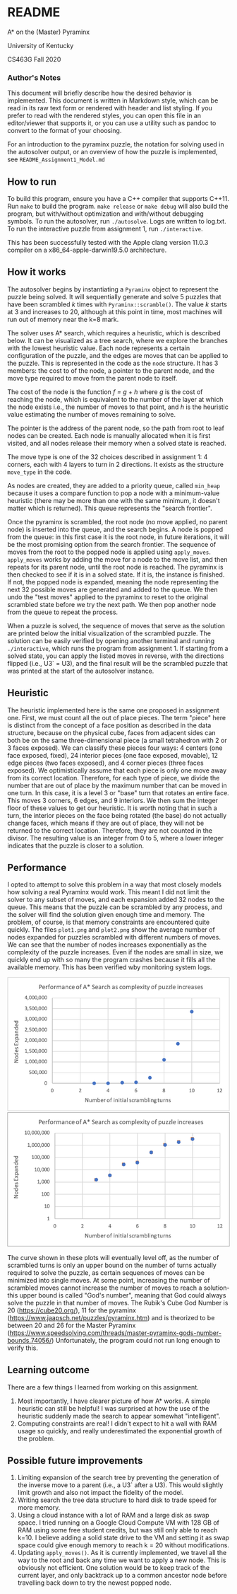 # README
A* on the (Master) Pyraminx

University of Kentucky

CS463G Fall 2020

### Author's Notes

This document will briefly describe how the desired behavior is implemented.
This document is written in Markdown style, which can be read in its raw text
form or rendered with header and list styling. If you prefer to read with the
rendered styles, you can open this file in an editor/viewer that supports it, or
you can use a utility such as pandoc to convert to the format of your choosing. 

For an introduction to the pyraminx puzzle, the notation for solving used in the
autosolver output, or an overview of how the puzzle is implemented, see 
`README_Assignment1_Model.md`

## How to run
To build this program, ensure you have a C++ compiler that supports C++11. Run
`make` to build the program. `make release` or `make debug` will also build the 
program, but with/without optimization and with/without debugging symbols. 
To run the autosolver, run `./autosolve`. Logs are written to log.txt.
To run the interactive puzzle from assignment 1, run `./interactive`.

This has been successfully tested with the Apple clang version 11.0.3 compiler
on a x86_64-apple-darwin19.5.0 architecture.

## How it works

The autosolver begins by instantiating a `Pyraminx` object to represent the
puzzle being solved. It will sequentially generate and solve 5 puzzles that have
been scrambled *k* times with `Pyraminx::scramble()`. The value *k* starts at 3 
and increases to 20, although at this point in time, most machines will run out
of memory near the k=8 mark.

The solver uses A* search, which requires a heuristic, which is described below.
It can be visualized as a tree search, where we explore the branches with the
lowest heuristic value. Each node represents a certain configuration of the
puzzle, and the edges are moves that can be applied to the puzzle. This is 
represented in the code as the `node` structure. It has 3 members: the cost to
of the node, a pointer to the parent node, and the move type required to
move from the parent node to itself.

The cost of the node is the function *f = g + h* where *g* is the cost of 
reaching the node, which is equivalent to the number of the layer at which the 
node exists i.e., the number of moves to that point, and *h* is the heuristic 
value estimating the number of moves remaining to solve.

The pointer is the address of the parent node, so the path from root to leaf 
nodes can be created. Each node is manually allocated when it is first visited, 
and all nodes release their memory when a solved state is reached.

The move type is one of the 32 choices described in assignment 1: 4 corners, 
each with 4 layers to turn in 2 directions. It exists as the structure 
`move_type` in the code.

As nodes are created, they are added to a priority queue, called `min_heap`
because it uses a compare function to pop a node with a minimum-value 
heuristic (there may be more than one with the same minimum, it doesn't matter
which is returned). This queue represents the "search frontier".

Once the pyraminx is scrambled, the root node (no move applied, no parent node)
is inserted into the queue, and the search begins.  A node is popped from the 
queue: in this first case it is the root node, in future iterations, it will be 
the most promising option from the search frontier. The sequence of moves from 
the root to the popped node is applied using `apply_moves`. `apply_moves` works 
by adding the move for a node to the move list, and then repeats for its parent 
node, until the root node is reached. The pyraminx is then checked to see if it 
is in a solved state. If it is, the instance is finished. If not, the popped
node is expanded, meaning the node representing the next 32 possible moves are
generated and added to the queue. We then undo the "test moves" applied to the 
pyraminx to reset to the original scrambled state before we try the next path.
We then pop another node from the queue to repeat the process.

When a puzzle is solved, the sequence of moves that serve as the solution are 
printed below the initial visualization of the scrambled puzzle. The solution 
can be easily verified by opening another terminal and running `./interactive`, 
which runs the program from assignment 1. If starting from a solved state, you 
can apply the listed moves in reverse, with the directions flipped 
(i.e., U3` = U3), and the final result will be the scrambled puzzle that was 
printed at the start of the autosolver instance.

## Heuristic
The heuristic implemented here is the same one proposed in assignment one.
First, we must count all the out of place pieces. The term "piece" here is
distinct from the concept of a face position as described in the data structure,
because on the physical cube, faces from adjacent sides can both be on the same
three-dimensional piece (a small tetrahedron with 2 or 3 faces exposed). We can
classify these pieces four ways:  4 centers (one face exposed, fixed), 24
interior pieces (one face exposed, movable), 12 edge pieces (two faces exposed),
and 4 corner pieces (three faces exposed). We optimistically assume that each
piece is only one move away from its correct location. Therefore, for each type
of piece, we divide the number that are out of place by the maximum number that
can be moved in one turn. In this case, it is a level 3 or "base" turn that
rotates an entire face. This moves 3 corners, 6 edges, and 9 interiors. We then
sum the integer floor of these values to get our heuristic. It is worth noting
that in such a turn, the interior pieces on the face being rotated (the base) do
not actually change faces, which means if they are out of place, they will not
be returned to the correct location. Therefore, they are not counted in the
divisor. The resulting value is an integer from 0 to 5, where a lower integer
indicates that the puzzle is closer to a solution.

## Performance
I opted to attempt to solve this problem in a way that most closely models how
solving a real Pyraminx would work. This meant I did not limit the solver to any
subset of moves, and each expansion added 32 nodes to the queue. This means that
the puzzle can be scrambled by any process, and the solver will find the
solution given enough time and memory. The problem, of course, is that memory
constraints are encountered quite quickly. The files `plot1.png` and `plot2.png`
show the average number of nodes expanded for puzzles scrambled with different 
numbers of moves. We can see that the number of nodes increases exponentially 
as the complexity of the puzzle increases. Even if the nodes are small in size,
we quickly end up with so many the program crashes because it fills all the 
available memory. This has been verified wby monitoring system logs.

![Node plot](plot1.png)
![Node plot logarithmic](plot2.png)

The curve shown in these plots will eventually level off, as the number of 
scrambled turns is only an upper bound on the number of turns actually required 
to solve the puzzle, as certain sequences of moves can be minimized into single 
moves. At some point, increasing the number of scrambled moves cannot increase
the number of moves to reach a solution- this upper bound is called "God's 
number", meaning that God could always solve the puzzle in that number of moves.
The Rubik's Cube God Number is 20 (https://cube20.org/), 11 for the pyraminx 
(https://www.jaapsch.net/puzzles/pyraminx.htm) and is theorized to be between 20 
and 26 for the Master Pyraminx 
(https://www.speedsolving.com/threads/master-pyraminx-gods-number-bounds.74056/)
Unfortunately, the program could not run long enough to verify this.

## Learning outcome

There are a few things I learned from working on this assignment.
1. Most importantly, I have clearer picture of how A* works. A simple heuristic 
can still be helpful! I was surprised at how the use of the heuristic suddenly 
made the search to appear somewhat "intelligent".
2. Computing constraints are real! I didn't expect to hit a wall with RAM usage
so quickly, and really underestimated the exponential growth of the problem.

## Possible future improvements
1. Limiting expansion of the search tree by preventing the generation of the 
inverse move to a parent (i.e., a U3` after a U3). This would slightly limit 
growth and also not impact the fidelity of the model.
2. Writing search the tree data structure to hard disk to trade speed for more 
memory.
3. Using a cloud instance with a lot of RAM and a large disk as swap space. 
I tried running on a Google Cloud Compute VM with 128 GB of RAM using some free 
student credits, but was still only able to reach k=10. I believe adding a
solid state drive to the VM and setting it as swap space could give enough 
memory to reach k = 20 without modifications.
4. Updating `apply_moves()`. As it is currently implemented, we travel all the
way to the root and back any time we want to apply a new node. This is obviously
not efficient. One solution would be to keep track of the current layer, and 
only backtrack up to a common ancestor node before travelling back down to try 
the newest popped node.